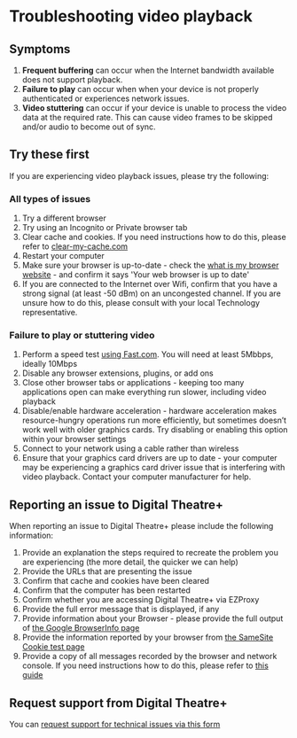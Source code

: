 # Troubleshooting video playback

## Symptoms

1. **Frequent buffering** can occur when the Internet bandwidth available does not support playback.
2. **Failure to play** can occur when when your device is not properly authenticated or experiences network issues.
3. **Video stuttering** can occur if your device is unable to process the video data at the required rate.  This can cause video frames to be skipped and/or audio to become out of sync.

## Try these first

If you are experiencing video playback issues, please try the following:

### All types of issues

1. Try a different browser
1. Try using an Incognito or Private browser tab
1. Clear cache and cookies. If you need instructions how to do this, please refer to [clear-my-cache.com](https://clear-my-cache.com/)
1. Restart your computer
1. Make sure your browser is up-to-date - check the [what is my browser website](https://www.whatismybrowser.com/) - and confirm it says 'Your web browser is up to date'
1. If you are connected to the Internet over Wifi, confirm that you have a strong signal (at least -50 dBm) on an uncongested channel.  If you are unsure how to do this, please consult with your local Technology representative.

### Failure to play or stuttering video

1. Perform a speed test [using Fast.com](https://fast.com/). You will need at least 5Mbbps, ideally 10Mbps
1. Disable any browser extensions, plugins, or add ons
1. Close other browser tabs or applications - keeping too many applications open can make everything run slower, including video playback
1. Disable/enable hardware acceleration - hardware acceleration makes resource-hungry operations run more efficiently, but sometimes doesn’t work well with older graphics cards. Try disabling or enabling this option within your browser settings
1. Connect to your network using a cable rather than wireless
1. Ensure that your graphics card drivers are up to date - your computer may be experiencing a graphics card driver issue that is interfering with video playback. Contact your computer manufacturer for help.

## Reporting an issue to Digital Theatre+

When reporting an issue to Digital Theatre+ please include the following information:

1. Provide an explanation the steps required to recreate the problem you are experiencing (the more detail, the quicker we can help)
1. Provide the URLs that are presenting the issue
1. Confirm that cache and cookies have been cleared
1. Confirm that the computer has been restarted
1. Confirm whether you are accessing Digital Theatre+ via EZProxy
1. Provide the full error message that is displayed, if any
1. Provide information about your Browser - please provide the full output of [the Google BrowserInfo page](https://toolbox.googleapps.com/apps/browserinfo/)
1. Provide the information reported by your browser from [the SameSite Cookie test page](https://samesite-sandbox.glitch.me/)
1. Provide a copy of all messages recorded by the browser and network console. If you need instructions how to do this, please refer to [this guide](https://support.happyfox.com/kb/article/882-accessing-the-browser-console-and-network-logs/)

## Request support from Digital Theatre+

You can [request support for technical issues via this form](https://forms.gle/UtLHsRoDCrKdBTiG8)

